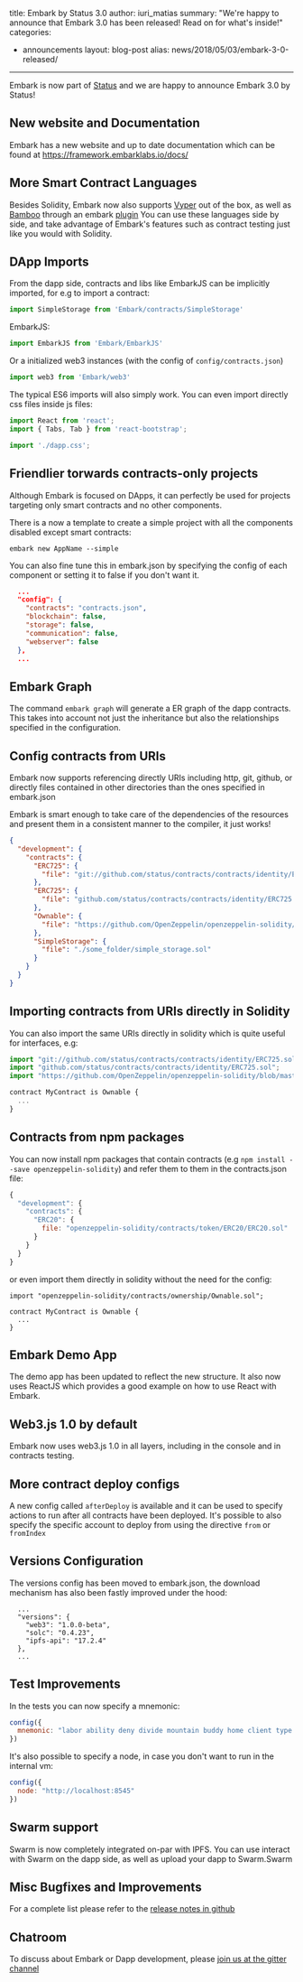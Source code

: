 title: Embark by Status 3.0
author: iuri_matias
summary: "We're happy to announce that Embark 3.0 has been released! Read on for what's inside!"
categories:
  - announcements
layout: blog-post
alias: news/2018/05/03/embark-3-0-released/
---

Embark is now part of [Status](https://status.im/) and we are happy to announce Embark 3.0 by Status!

## New website and Documentation

Embark has a new website and up to date documentation which can be found at https://framework.embarklabs.io/docs/

## More Smart Contract Languages

Besides Solidity, Embark now also supports [Vyper](https://github.com/ethereum/vyper/) out of the box, as well as [Bamboo](https://github.com/pirapira/bamboo) through an embark [plugin](https://github.com/embarklabs/embark-bamboo)
You can use these languages side by side, and take advantage of Embark's features such as contract testing just like you would with Solidity.

## DApp Imports

From the dapp side, contracts and libs like EmbarkJS can be implicitly imported, for e.g to import a contract:

```Javascript
import SimpleStorage from 'Embark/contracts/SimpleStorage'
```

EmbarkJS:

```Javascript
import EmbarkJS from 'Embark/EmbarkJS'
```

Or a initialized web3 instances (with the config of `config/contracts.json`)

```Javascript
import web3 from 'Embark/web3'
```

The typical ES6 imports will also simply work. You can even import directly css files inside js files:

```Javascript
import React from 'react';
import { Tabs, Tab } from 'react-bootstrap';

import './dapp.css';
```

## Friendlier torwards contracts-only projects

Although Embark is focused on DApps, it can perfectly be used for projects targeting only smart contracts and no other components.

There is a now a template to create a simple project with all the components disabled except smart contracts:

`embark new AppName --simple`

You can also fine tune this in embark.json by specifying the config of each component or setting it to false if you don't want it.

```JSON
  ...
  "config": {
    "contracts": "contracts.json",
    "blockchain": false,
    "storage": false,
    "communication": false,
    "webserver": false
  },
  ...
```

## Embark Graph

The command `embark graph` will generate a ER graph of the dapp contracts. This takes into account not just the inheritance but also the relationships specified in the configuration.

## Config contracts from URIs

Embark now supports referencing directly URIs including http, git, github, or directly files contained in other directories than the ones specified in embark.json

Embark is smart enough to take care of the dependencies of the resources and present them in a consistent manner to the compiler, it just works!

```JSON
{
  "development": {
    "contracts": {
      "ERC725": {
        "file": "git://github.com/status/contracts/contracts/identity/ERC725.sol#develop"
      },
      "ERC725": {
        "file": "github.com/status/contracts/contracts/identity/ERC725.sol"
      },
      "Ownable": {
        "file": "https://github.com/OpenZeppelin/openzeppelin-solidity/blob/master/contracts/ownership/Ownable.sol"
      },
      "SimpleStorage": {
        "file": "./some_folder/simple_storage.sol"
      }
    }
  }
}
```

## Importing contracts from URIs directly in Solidity

You can also import the same URIs directly in solidity which is quite useful for interfaces, e.g:

```Javascript
import "git://github.com/status/contracts/contracts/identity/ERC725.sol#develop";
import "github.com/status/contracts/contracts/identity/ERC725.sol";
import "https://github.com/OpenZeppelin/openzeppelin-solidity/blob/master/contracts/ownership/Ownable.sol"

contract MyContract is Ownable {
  ...
}
```

## Contracts from npm packages

You can now install npm packages that contain contracts (e.g `npm install --save openzeppelin-solidity`) and refer them to them in the contracts.json file:

```Javascript
{
  "development": {
    "contracts": {
      "ERC20": {
        file: "openzeppelin-solidity/contracts/token/ERC20/ERC20.sol"
      }
    }
  }
}
```

or even import them directly in solidity without the need for the config:

```Solidity
import "openzeppelin-solidity/contracts/ownership/Ownable.sol";

contract MyContract is Ownable {
  ...
}
```

## Embark Demo App

The demo app has been updated to reflect the new structure. It also now uses ReactJS which provides a good example on how to use React with Embark.

## Web3.js 1.0 by default

Embark now uses web3.js 1.0 in all layers, including in the console and in contracts testing.


## More contract deploy configs

A new config called `afterDeploy` is available and it can be used to specify actions to run after all contracts have been deployed.
It's possible to also specify the specific account to deploy from using the directive `from` or `fromIndex`

## Versions Configuration

The versions config has been moved to embark.json, the download mechanism has also been fastly improved under the hood:

```
  ...
  "versions": {
    "web3": "1.0.0-beta",
    "solc": "0.4.23",
    "ipfs-api": "17.2.4"
  },
  ...
```


## Test Improvements

In the tests you can now specify a mnemonic:

```Javascript
config({
  mnemonic: "labor ability deny divide mountain buddy home client type shallow outer pen"
})
````

It's also possible to specify a node, in case you don't want to run in the internal vm:

```Javascript
config({
  node: "http://localhost:8545"
})
````

## Swarm support

Swarm is now completely integrated on-par with IPFS. You can use interact with Swarm on the dapp side, as well as upload your dapp to Swarm.Swarm

## Misc Bugfixes and Improvements

For a complete list please refer to the [release notes in github](https://github.com/embarklabs/embark/releases/tag/3.0.0)

## Chatroom

To discuss about Embark or Dapp development, please [join us at the gitter channel](https://gitter.im/embark-framework/Lobby)

